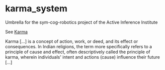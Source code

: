 # karma_system

Umbrella for the sym-cog-robotics project of the Active Inference Institute

See [Karma](https://en.wikipedia.org/wiki/Karma)

  Karma [...] is a concept of action, work, or deed, and its effect or consequences. In Indian religions, the term more specifically refers to a principle of cause and effect, often descriptively called the principle of karma, wherein individuals' intent and actions (cause) influence their future [...]
